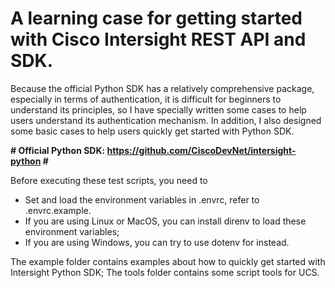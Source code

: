 # A learning case for getting started with Cisco Intersight REST API and SDK.

Because the official Python SDK has a relatively comprehensive package, especially in terms of authentication, it is difficult for beginners to understand its principles, so I have specially written some cases to help users understand its authentication mechanism.
In addition, I also designed some basic cases to help users quickly get started with Python SDK.

__# Official Python SDK: https://github.com/CiscoDevNet/intersight-python #__

Before executing these test scripts, you need to 
 - Set and load the environment variables in .envrc, refer to .envrc.example.
 - If you are using Linux or MacOS, you can install direnv to load these environment variables; 
 - If you are using Windows, you can try to use dotenv for instead.

The example folder contains examples about how to quickly get started with Intersight Python SDK; 
The tools folder contains some script tools for UCS.